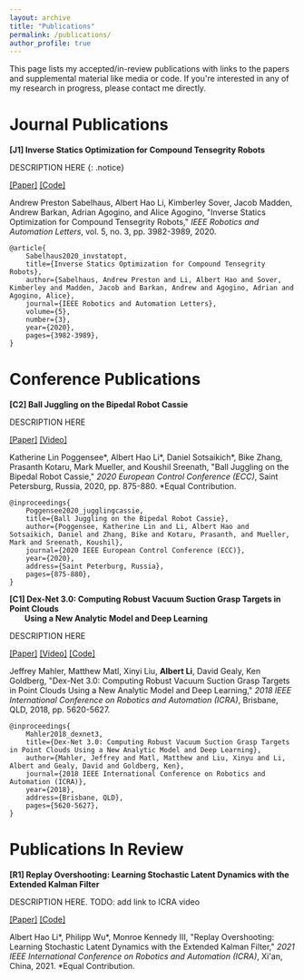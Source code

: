 ```yaml
---
layout: archive
title: "Publications"
permalink: /publications/
author_profile: true
---
```


This page lists my accepted/in-review publications with links to the papers and supplemental material like media or code. If you're interested in any of my research in progress, please contact me directly.

# Journal Publications
**[J1] Inverse Statics Optimization for Compound Tensegrity Robots**

DESCRIPTION HERE
{: .notice}

[[Paper]](http://alberthli.github.io/files/invstatopt.pdf) [[Code]](https://github.com/apsabelhaus/tiso)

Andrew Preston Sabelhaus, Albert Hao Li, Kimberley Sover, Jacob Madden, Andrew Barkan, Adrian Agogino, and Alice Agogino, "Inverse Statics Optimization for Compound Tensegrity Robots," _IEEE Robotics and Automation Letters_, vol. 5, no. 3, pp. 3982-3989, 2020.

```
@article{
	Sabelhaus2020_invstatopt,
	title={Inverse Statics Optimization for Compound Tensegrity Robots},
	author={Sabelhaus, Andrew Preston and Li, Albert Hao and Sover, Kimberley and Madden, Jacob and Barkan, Andrew and Agogino, Adrian and Agogino, Alice},
	journal={IEEE Robotics and Automation Letters},
	volume={5},
	number={3},
	year={2020},
	pages={3982-3989},
}
```

# Conference Publications
**[C2] Ball Juggling on the Bipedal Robot Cassie**

DESCRIPTION HERE

[[Paper]](http://alberthli.github.io/files/cassie.pdf) [[Video]](https://www.youtube.com/watch?v=tLrz_R_T6kg)

Katherine Lin Poggensee\*, Albert Hao Li\*, Daniel Sotsaikich\*, Bike Zhang, Prasanth Kotaru, Mark Mueller, and Koushil Sreenath, "Ball Juggling on the Bipedal Robot Cassie," _2020 European Control Conference (ECC)_, Saint Petersburg, Russia, 2020, pp. 875-880. \*Equal Contribution.

```
@inproceedings{
	Poggensee2020_jugglingcassie,
	title={Ball Juggling on the Bipedal Robot Cassie},
	author={Poggensee, Katherine Lin and Li, Albert Hao and Sotsaikich, Daniel and Zhang, Bike and Kotaru, Prasanth, and Mueller, Mark and Sreenath, Koushil},
	journal={2020 IEEE European Control Conference (ECC)},
	year={2020},
	address={Saint Peterburg, Russia},
	pages={875-880},
}
```

**[C1] Dex-Net 3.0: Computing Robust Vacuum Suction Grasp Targets in Point Clouds  
&nbsp;&nbsp;&nbsp;&nbsp;&nbsp;&nbsp;&nbsp;&nbsp;Using a New Analytic Model and Deep Learning**

DESCRIPTION HERE

[[Paper]](http://alberthli.github.io/files/dexnet.pdf) [[Video]](https://www.youtube.com/watch?v=dZIHmcaTJ_c&feature=emb_title) [[Code]](https://github.com/BerkeleyAutomation/dex-net)

Jeffrey Mahler, Matthew Matl, Xinyi Liu, **Albert Li**, David Gealy, Ken Goldberg, "Dex-Net 3.0: Computing Robust Vacuum Suction Grasp Targets in Point Clouds Using a New Analytic Model and Deep Learning," _2018 IEEE International Conference on Robotics and Automation (ICRA)_, Brisbane, QLD, 2018, pp. 5620-5627.

```
@inproceedings{
	Mahler2018_dexnet3,
	title={Dex-Net 3.0: Computing Robust Vacuum Suction Grasp Targets in Point Clouds Using a New Analytic Model and Deep Learning},
	author={Mahler, Jeffrey and Matl, Matthew and Liu, Xinyu and Li, Albert and Gealy, David and Goldberg, Ken},
	journal={2018 IEEE International Conference on Robotics and Automation (ICRA)},
	year={2018},
	address={Brisbane, QLD},
	pages={5620-5627},
}
```

# Publications In Review

**[R1] Replay Overshooting: Learning Stochastic Latent Dynamics with the Extended Kalman Filter**

DESCRIPTION HERE. TODO: add link to ICRA video

[[Paper]](http://alberthli.github.io/files/ro_submitted.pdf) [[Code]](https://github.com/wuphilipp/replay-overshooting)

Albert Hao Li\*, Philipp Wu\*, Monroe Kennedy III, "Replay Overshooting: Learning Stochastic Latent Dynamics with the Extended Kalman Filter," _2021 IEEE International Conference on Robotics and Automation (ICRA)_, Xi'an, China, 2021. \*Equal Contribution.
